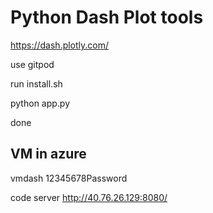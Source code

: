 # Python Dash Plot tools

https://dash.plotly.com/


use gitpod

run install.sh

python app.py

done


## VM in azure
vmdash
12345678Password

code server
http://40.76.26.129:8080/
